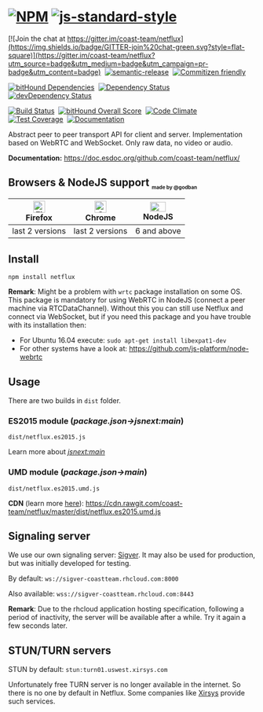 # [![NPM](https://nodei.co/npm/netflux.png)](https://nodei.co/npm/netflux/) [![js-standard-style](https://cdn.rawgit.com/feross/standard/master/badge.svg)](https://github.com/feross/standard)
[![Join the chat at https://gitter.im/coast-team/netflux](https://img.shields.io/badge/GITTER-join%20chat-green.svg?style=flat-square)](https://gitter.im/coast-team/netflux?utm_source=badge&utm_medium=badge&utm_campaign=pr-badge&utm_content=badge)&nbsp;
[![semantic-release](https://img.shields.io/badge/%20%20%F0%9F%93%A6%F0%9F%9A%80-semantic--release-e10079.svg?style=flat-square)](https://github.com/semantic-release/semantic-release)&nbsp;
[![Commitizen friendly](https://img.shields.io/badge/commitizen-friendly-brightgreen.svg?style=flat-square)](http://commitizen.github.io/cz-cli/)&nbsp;

[![bitHound Dependencies](https://www.bithound.io/github/coast-team/netflux/badges/dependencies.svg)](https://www.bithound.io/github/coast-team/netflux/master/dependencies/npm)&nbsp;
[![Dependency Status](https://david-dm.org/coast-team/netflux.svg?style=flat-square)](https://david-dm.org/coast-team/netflux)&nbsp;
[![devDependency Status](https://david-dm.org/coast-team/netflux/dev-status.svg?style=flat-square)](https://david-dm.org/coast-team/netflux?type=dev)&nbsp;

[![Build Status](https://travis-ci.org/coast-team/netflux.svg?branch=master)](https://travis-ci.org/coast-team/netflux)&nbsp;
[![bitHound Overall Score](https://www.bithound.io/github/coast-team/netflux/badges/score.svg)](https://www.bithound.io/github/coast-team/netflux)&nbsp;
[![Code Climate](https://codeclimate.com/github/coast-team/netflux/badges/gpa.svg)](https://codeclimate.com/github/coast-team/netflux)&nbsp;
[![Test Coverage](https://codeclimate.com/github/coast-team/netflux/badges/coverage.svg)](https://codeclimate.com/github/coast-team/netflux/coverage)&nbsp;
[![Documentation](https://doc.esdoc.org/github.com/coast-team/netflux/badge.svg)](https://doc.esdoc.org/github.com/coast-team/netflux)

Abstract peer to peer transport API for client and server. Implementation based on WebRTC and WebSocket. Only raw data, no video or audio.

**Documentation:** https://doc.esdoc.org/github.com/coast-team/netflux/

## Browsers & NodeJS support <sub><sup><sub><sub>made by @godban</sub></sub></sup></sub>

| [<img src="https://raw.githubusercontent.com/godban/browsers-support-badges/master/src/images/firefox.png" alt="Firefox" width="24px" height="24px" />](http://godban.github.io/browsers-support-badges/)</br>Firefox | [<img src="https://raw.githubusercontent.com/godban/browsers-support-badges/master/src/images/chrome.png" alt="Chrome" width="24px" height="24px" />](http://godban.github.io/browsers-support-badges/)</br>Chrome | [<img src="https://upload.wikimedia.org/wikipedia/commons/thumb/d/d9/Node.js_logo.svg/32px-Node.js_logo.svg.png" alt="NodeJS" width="32px" height="20px" />](http://godban.github.io/browsers-support-badges/)</br>NodeJS |
| --------- | --------- | --------- |
| last 2 versions| last 2 versions| 6 and above

## Install
```shell
npm install netflux
```

**Remark**: Might be a problem with `wrtc` package installation on some OS. This package is mandatory for using WebRTC in NodeJS (connect a peer machine via RTCDataChannel). Without this you can still use Netflux and connect via WebSocket, but if you need this package and you have trouble with its installation then:
- For Ubuntu 16.04 execute: `sudo apt-get install libexpat1-dev`
- For other systems have a look at: https://github.com/js-platform/node-webrtc

## Usage
There are two builds in `dist` folder.

### ES2015 module (*package.json->jsnext:main*)
```shell
dist/netflux.es2015.js
```
Learn more about [*jsnext:main*](https://github.com/rollup/rollup/wiki/jsnext:main)

### UMD module (*package.json->main*)
```shell
dist/netflux.es2015.umd.js
```
 **CDN** (learn more [here](https://rawgit.com)): https://cdn.rawgit.com/coast-team/netflux/master/dist/netflux.es2015.umd.js



## Signaling server
We use our own signaling server: [Sigver](https://github.com/coast-team/sigver). It may also be used for production, but was initially developed for testing.

By default: `ws://sigver-coastteam.rhcloud.com:8000`

Also available: `wss://sigver-coastteam.rhcloud.com:8443`

**Remark**: Due to the rhcloud application hosting specification, following a period of inactivity, the server will be available after a while. Try it again a few seconds later.

## STUN/TURN servers
STUN by default: `stun:turn01.uswest.xirsys.com`

Unfortunately free TURN server is no longer available in the internet. So there is no one by default in Netflux. Some companies like [Xirsys](http://xirsys.com) provide such services.
